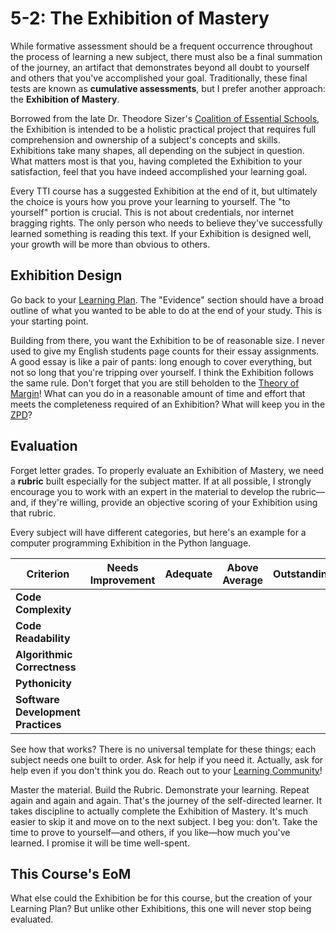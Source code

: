 # 5-2: The Exhibition of Mastery

While formative assessment should be a frequent occurrence throughout the process of learning a new subject, there must also be a final summation of the journey, an artifact that demonstrates beyond all doubt to yourself and others that you've accomplished your goal. Traditionally, these final tests are known as **cumulative assessments**, but I prefer another approach: the **Exhibition of Mastery**.

Borrowed from the late Dr. Theodore Sizer's [Coalition of Essential Schools](http://essentialschools.org/common-principles/), the Exhibition is intended to be a holistic practical project that requires full comprehension and ownership of a subject's concepts and skills. Exhibitions take many shapes, all depending on the subject in question. What matters most is that you, having completed the Exhibition to your satisfaction, feel that you have indeed accomplished your learning goal. 

Every TTI course has a suggested Exhibition at the end of it, but ultimately the choice is yours how you prove your learning to yourself. The "to yourself" portion is crucial. This is not about credentials, nor internet bragging rights. The only person who needs to believe they've successfully learned something is reading this text. If your Exhibition is designed well, your growth will be more than obvious to others.

## Exhibition Design

Go back to your [Learning Plan](../2-learning-plan/2-2_Learning-Plan.md#evidence). The "Evidence" section should have a broad outline of what you wanted to be able to do at the end of your study. This is your starting point.

Building from there, you want the Exhibition to be of reasonable size. I never used to give my English students page counts for their essay assignments. A good essay is like a pair of pants: long enough to cover everything, but not so long that you're tripping over yourself. I think the Exhibition follows the same rule. Don't forget that you are still beholden to the [Theory of Margin](../1-going-solo/1-3_Adult-Learning.md#theory-of-margin)! What can you do in a reasonable amount of time and effort that meets the completeness required of an Exhibition? What will keep you in the [ZPD](../4-doing-the-work/4-1_The-Third-Tenet.md#the-zone)?
## Evaluation

Forget letter grades. To properly evaluate an Exhibition of Mastery, we need a **rubric** built especially for the subject matter. If at all possible, I strongly encourage you to work with an expert in the material to develop the rubric—and, if they're willing, provide an objective scoring of your Exhibition using that rubric.

Every subject will have different categories, but here's an example for a computer programming Exhibition in the Python language.

| **Criterion**                      | **Needs Improvement** | **Adequate** | **Above Average** | **Outstanding** |
| ---------------------------------- | --------------------- | ------------ | ----------------- | --------------- |
| **Code Complexity**                |                       |              |                   |                 |
| **Code Readability**               |                       |              |                   |                 |
| **Algorithmic Correctness**        |                       |              |                   |                 |
| **Pythonicity**                    |                       |              |                   |                 |
| **Software Development Practices** |                       |              |                   |                 |

See how that works? There is no universal template for these things; each subject needs one built to order. Ask for help if you need it. Actually, ask for help even if you don't think you do. Reach out to your [Learning Community](../1-going-solo/1-5_Not-Alone.md#learning-communities)!

Master the material. Build the Rubric. Demonstrate your learning. Repeat again and again and again. That's the journey of the self-directed learner. It takes discipline to actually complete the Exhibition of Mastery. It's much easier to skip it and move on to the next subject. I beg you: don't. Take the time to prove to yourself—and others, if you like—how much you've learned. I promise it will be time well-spent.

## This Course's EoM

What else could the Exhibition be for this course, but the creation of your Learning Plan? But unlike other Exhibitions, this one will never stop being evaluated. 